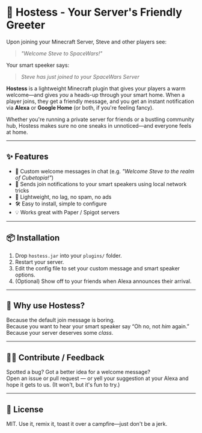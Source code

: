 # 🎉 Hostess - Your Server's Friendly Greeter

Upon joining your Minecraft Server, Steve and other players see:

> _"Welcome Steve to SpaceWars!"_

Your smart speeker says:

> _Steve has just joined to your SpaceWars Server_

**Hostess** is a lightweight Minecraft plugin that gives your players a warm welcome—and gives *you* a heads-up through your smart home. When a player joins, they get a friendly message, and you get an instant notification via **Alexa** or **Google Home** (or both, if you're feeling fancy).

Whether you're running a private server for friends or a bustling community hub, Hostess makes sure no one sneaks in unnoticed—and everyone feels at home.

---

## ✨ Features

- 👋 Custom welcome messages in chat (e.g. _"Welcome Steve to the realm of Cubetopia!"_)
- 🔔 Sends join notifications to your smart speakers using local network tricks
- 💬 Lightweight, no lag, no spam, no ads
- 🛠️ Easy to install, simple to configure
- 💡 Works great with Paper / Spigot servers

---

## 📦 Installation

1. Drop `hostess.jar` into your `plugins/` folder.
2. Restart your server.
3. Edit the config file to set your custom message and smart speaker options.
4. (Optional) Show off to your friends when Alexa announces their arrival.

---

## 🧠 Why use Hostess?

Because the default join message is boring.  
Because you want to hear your smart speaker say “Oh no, not *him* again.”  
Because your server deserves some *class*.  

---

## 🙋‍♂️ Contribute / Feedback

Spotted a bug? Got a better idea for a welcome message?  
Open an issue or pull request — or yell your suggestion at your Alexa and hope it gets to us. (It won't, but it's fun to try.)

---

## 📜 License

MIT. Use it, remix it, toast it over a campfire—just don't be a jerk.
